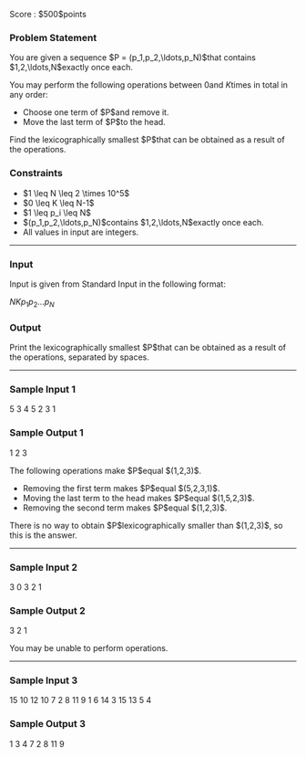 
<div>

<span>

<span>

<p>
Score : $500$points
</p>

<div>

<section>

### **Problem Statement**

<p>
You are given a sequence $P = (p_1,p_2,\ldots,p_N)$that contains $1,2,\ldots,N$exactly once each.

You may perform the following operations between $0$and $K$times in total in any order:
</p>

<ul>

<li>
Choose one term of $P$and remove it.
</li>

<li>
Move the last term of $P$to the head.
</li>

</ul>

<p>
Find the lexicographically smallest $P$that can be obtained as a result of the operations.
</p>

</section>

</div>

<div>

<section>

### **Constraints**

<ul>

<li>
$1 \leq N \leq 2 \times 10^5$
</li>

<li>
$0 \leq K \leq N-1$
</li>

<li>
$1 \leq p_i \leq N$
</li>

<li>
$(p_1,p_2,\ldots,p_N)$contains $1,2,\ldots,N$exactly once each.
</li>

<li>
All values in input are integers.
</li>

</ul>

</section>

</div>

---

<div>

<div>

<section>

### **Input**

<p>
Input is given from Standard Input in the following format:
</p>

<div>

$N$$K$$p_1$$p_2$$\ldots$$p_N$
</div>

</section>

</div>

<div>

<section>

### **Output**

<p>
Print the lexicographically smallest $P$that can be obtained as a result of the operations, separated by spaces.
</p>

</section>

</div>

</div>

---

<div>

<section>

### **Sample Input 1**

<div>

5 3
4 5 2 3 1

</div>

</section>

</div>

<div>

<section>

### **Sample Output 1**

<div>

1 2 3

</div>

<p>
The following operations make $P$equal $(1,2,3)$.
</p>

<ul>

<li>
Removing the first term makes $P$equal $(5,2,3,1)$.
</li>

<li>
Moving the last term to the head makes $P$equal $(1,5,2,3)$.
</li>

<li>
Removing the second term makes $P$equal $(1,2,3)$.
</li>

</ul>

<p>
There is no way to obtain $P$lexicographically smaller than $(1,2,3)$, so this is the answer.
</p>

</section>

</div>

---

<div>

<section>

### **Sample Input 2**

<div>

3 0
3 2 1

</div>

</section>

</div>

<div>

<section>

### **Sample Output 2**

<div>

3 2 1

</div>

<p>
You may be unable to perform operations.
</p>

</section>

</div>

---

<div>

<section>

### **Sample Input 3**

<div>

15 10
12 10 7 2 8 11 9 1 6 14 3 15 13 5 4

</div>

</section>

</div>

<div>

<section>

### **Sample Output 3**

<div>

1 3 4 7 2 8 11 9

</div>

</section>

</div>

</span>

</span>

</div>
